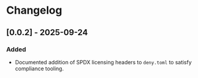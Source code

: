 <!-- SPDX-FileCopyrightText: Copyright (c) 2022-2025 Objectionary.com -->
<!-- SPDX-License-Identifier: MIT -->

# Changelog

## [0.0.2] - 2025-09-24
### Added
- Documented addition of SPDX licensing headers to `deny.toml` to satisfy compliance tooling.

